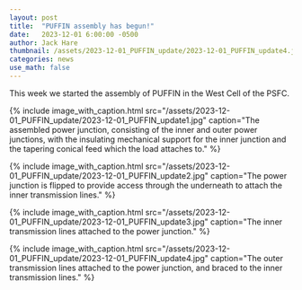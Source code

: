 ```yaml
---
layout: post
title:  "PUFFIN assembly has begun!"
date:   2023-12-01 6:00:00 -0500
author: Jack Hare
thumbnail: /assets/2023-12-01_PUFFIN_update/2023-12-01_PUFFIN_update4.jpg
categories: news
use_math: false
---
```


This week we started the assembly of PUFFIN in the West Cell of the PSFC.

{% include image_with_caption.html 
    src="/assets/2023-12-01_PUFFIN_update/2023-12-01_PUFFIN_update1.jpg"
    caption="The assembled power junction, consisting of the inner and outer power junctions, with the insulating mechanical support for the inner junction and the tapering conical feed which the load attaches to."
%}	

{% include image_with_caption.html 
    src="/assets/2023-12-01_PUFFIN_update/2023-12-01_PUFFIN_update2.jpg"
    caption="The power junction is flipped to provide access through the underneath to attach the inner transmission lines."
%}	

{% include image_with_caption.html 
    src="/assets/2023-12-01_PUFFIN_update/2023-12-01_PUFFIN_update3.jpg"
    caption="The inner transmission lines attached to the power junction."
%}	

{% include image_with_caption.html 
    src="/assets/2023-12-01_PUFFIN_update/2023-12-01_PUFFIN_update4.jpg"
    caption="The outer transmission lines attached to the power junction, and braced to the inner transmission lines."
%}	
